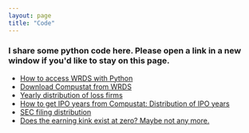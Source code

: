 ```yaml
---
layout: page
title: "Code"
---
```


### I share some python code here. Please open a link in a new window if you'd like to stay on this page.<br/>
* [How to access WRDS with Python](https://github.com/yjaeyoon/blog-posting/blob/master/wrds-intro.ipynb)<br/>
* [Download Compustat from WRDS](https://github.com/yjaeyoon/blog-posting/blob/master/wrds-download-compustat.ipynb)<br/>
* [Yearly distribution of loss firms](https://github.com/yjaeyoon/blog-posting/blob/master/compustat-loss-firm-distribution.ipynb)<br/>
* [How to get IPO years from Compustat: Distribution of IPO years](https://github.com/yjaeyoon/blog-posting/blob/master/Compustat-ipodate.ipynb)</br>
* [SEC filing distribution](https://github.com/yjaeyoon/sec-archives/blob/master/SEC_filings_dist.ipynb)<br/>
* [Does the earning kink exist at zero? Maybe not any more.](https://github.com/yjaeyoon/blog-posting/blob/master/is-there-kink-around-zero.ipynb)<br/>



<!-- Yearly distribution of Audit Analytics<br/>
Distribution of Critical Audit Matters<br/>
Yearly distribution of going-concern opinions<br/> -->
